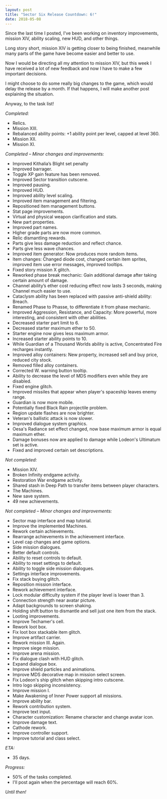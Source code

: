 ```yaml
---
layout: post
title: "Sector Six Release Countdown: 6!"
date: 2018-05-08
---
```


Since the last time I posted, I've been working on inventory improvements, mission XIV, ability scaling, new HUD, and other things.

Long story short, mission XIV is getting closer to being finished, meanwhile many parts of the game have become easier and better to use.

Now I would be directing all my attention to mission XIV, but this week I have received a lot of new feedback and now I have to make a few important decisions.

I might choose to do some really big changes to the game, which would delay the release by a month.
If that happens, I will make another post explaining the situation.

Anyway, to the task list!

*Completed:*

* Relics.
* Mission XIII.
* Rebalanced ability points: +1 ability point per level, capped at level 360.
* Mission XII.
* Mission XI.

*Completed – Minor changes and improvements:*

* Improved Kithalia’s Blight set penalty
* Improved barrager.
* Toggle XP gain feature has been removed.
* Improved Sector transition cutscene.
* Improved pausing.
* Improved HUD.
* Improved ability level scaling.
* Improved item management and filtering.
* Repositioned item management buttons.
* Stat page improvements.
* Virtual and physical weapon clarification and stats.
* New part properties.
* Improved part names.
* Higher grade parts are now more common.
* Relic dismantling rewards.
* Parts give less damage reduction and reflect chance.
* Parts give less wave chances.
* Improved item generator: Now produces more random items.
* Item changes: Changed diode cost, changed certain item sprites, improved item use error messages, improved tooltips.
* Fixed story mission X glitch.
* Reworked phase break mechanic: Gain additional damage after taking certain amount of damage.
* Channel ability’s ether cost reducing effect now lasts 3 seconds, making Channel much easier to use.
* Cataclysm ability has been replaced with passive anti-shield ability: Breach.
* Renamed Phase to Phasse, to differentiate it from phase mechanic.
* Improved Aggression, Resistance, and Capacity: More powerful, more interesting, and consistent with other abilities.
* Decreased starter part limit to 6.
* Decreased starter maximum ether to 50.
* Starter engine now gives less maximum armor.
* Increased starter ability points to 10.
* While Guardian of a Thousand Worlds ability is active, Concentrated Fire recharges instantly.
* Improved alloy containers: New property, increased sell and buy price, reduced city stock.
* Removed filled alloy containers.
* Corrected W. warning button tooltip.
* Ability to decrease the level of MDS modifiers even while they are disabled.
* Fixed engine glitch.
* Improved missiles that appear when player's spaceship leaves enemy range.
* Guardian is now more mobile.
* Potentially fixed Black Rain projectile problem.
* Region update flashes are now brighter.
* Veteran's ballistic attack is now slower.
* Improved dialogue system graphics.
* Oesa's Radiance set effect changed, now base maximum armor is equal maximum ether.
* Damage bonuses now are applied to damage while Lodeon's Ultimatum set is active.
* Fixed and improved certain set descriptions.

*Not completed:*

* Mission XIV.
* Broken Infinity endgame activity.
* Restoration War endgame activity.
* Shared stash in Deep Path to transfer items between player characters.
* The Machines.
* New save system.
* 49 new achievements.

*Not completed – Minor changes and improvements:*

* Sector map interface and map tutorial.
* Improve the implemented Machines.
* Rework certain achievements.
* Rearrange achievements in the achievement interface.
* Level cap changes and game options.
* Side mission dialogues.
* Better default controls.
* Ability to reset controls to default.
* Ability to reset settings to default.
* Ability to toggle side mission dialogues.
* Settings interface improvements.
* Fix stack buying glitch.
* Reposition mission interface.
* Rework achievement interface.
* Lock modular difficulty system if the player level is lower than 3.
* Connection strength near avatar picture.
* Adapt backgrounds to screen shaking.
* Holding shift button to dismantle and sell just one item from the stack.
* Looting improvements.
* Improve Techamer's cell.
* Rework loot box.
* Fix loot box stackable item glitch.
* Improve artifact carrier.
* Rework mission III. Again.
* Improve siege mission.
* Improve arena mission.
* Fix dialogue clash with HUD glitch.
* Expand dialogue box.
* Improve shield particles and animations.
* Improve MDS decorative map in mission select screen.
* Fix Lodeon's ship glitch when skipping intro cutscene.
* Intro logo skipping inconsistency.
* Improve mission I.
* Make Awakening of Inner Power support all missions.
* Improve ability bar.
* Rework contribution system.
* Improve text input.
* Character customization: Rename character and change avatar icon.
* Improve damage text.
* Cathode rework.
* Improve controller support.
* Improve tutorial and class select.

*ETA:*

* 35 days.

*Progress:*

* 50% of the tasks completed.
* I'll post again when the percentage will reach 60%.

*Until then!*

